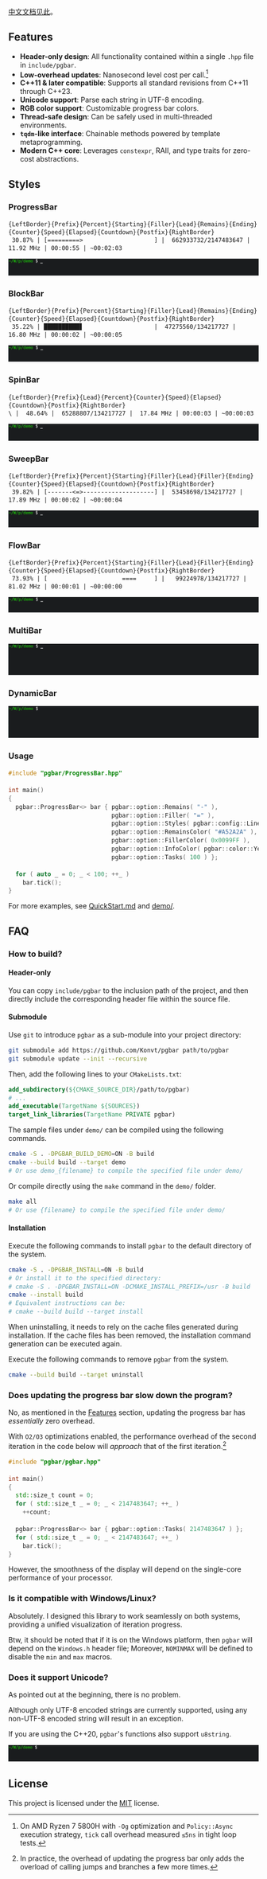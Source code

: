 [中文文档见此](docs/README_zh.md)。

## Features
- **Header-only design**: All functionality contained within a single `.hpp` file in `include/pgbar`.
- **Low-overhead updates**: Nanosecond level cost per call.[^1]
- **C++11 & later compatible**: Supports all standard revisions from C++11 through C++23.
- **Unicode support**: Parse each string in UTF-8 encoding.
- **RGB color support**: Customizable progress bar colors.
- **Thread-safe design**: Can be safely used in multi-threaded environments.
- **`tqdm`-like interface**: Chainable methods powered by template metaprogramming.
- **Modern C++ core**: Leverages `constexpr`, RAII, and type traits for zero-cost abstractions.

[^1]: On AMD Ryzen 7 5800H with `-Og` optimization and `Policy::Async` execution strategy, `tick` call overhead measured `≤5ns` in tight loop tests.

## Styles
### ProgressBar
```
{LeftBorder}{Prefix}{Percent}{Starting}{Filler}{Lead}{Remains}{Ending}{Counter}{Speed}{Elapsed}{Countdown}{Postfix}{RightBorder}
 30.87% | [=========>                    ] |  662933732/2147483647 |  11.92 MHz | 00:00:55 | ~00:02:03
```
![progressbar](images/progressbar.gif)

### BlockBar
```
{LeftBorder}{Prefix}{Percent}{Starting}{Filler}{Lead}{Remains}{Ending}{Counter}{Speed}{Elapsed}{Countdown}{Postfix}{RightBorder}
 35.22% | ██████████▋                    |  47275560/134217727 |  16.80 MHz | 00:00:02 | ~00:00:05
```
![BlockBar](images/blockbar.gif)

### SpinBar
```
{LeftBorder}{Prefix}{Lead}{Percent}{Counter}{Speed}{Elapsed}{Countdown}{Postfix}{RightBorder}
\ |  48.64% |  65288807/134217727 |  17.84 MHz | 00:00:03 | ~00:00:03
```
![spinbar](images/spinbar.gif)

### SweepBar
```
{LeftBorder}{Prefix}{Percent}{Starting}{Filler}{Lead}{Filler}{Ending}{Counter}{Speed}{Elapsed}{Countdown}{Postfix}{RightBorder}
 39.82% | [-------<=>--------------------] |  53458698/134217727 |  17.89 MHz | 00:00:02 | ~00:00:04
```
![sweepbar](images/sweepbar.gif)

### FlowBar
```
{LeftBorder}{Prefix}{Percent}{Starting}{Filler}{Lead}{Filler}{Ending}{Counter}{Speed}{Elapsed}{Countdown}{Postfix}{RightBorder}
 73.93% | [                     ====     ] |   99224978/134217727 |  81.02 MHz | 00:00:01 | ~00:00:00
```
![flowbar](images/flowbar.gif)

### MultiBar
![multibar](images/multibar.gif)

### DynamicBar
![dynamicbar](images/dynamicbar.gif)

### Usage
```cpp
#include "pgbar/ProgressBar.hpp"

int main()
{
  pgbar::ProgressBar<> bar { pgbar::option::Remains( "-" ),
                             pgbar::option::Filler( "=" ),
                             pgbar::option::Styles( pgbar::config::Line::Entire ),
                             pgbar::option::RemainsColor( "#A52A2A" ),
                             pgbar::option::FillerColor( 0x0099FF ),
                             pgbar::option::InfoColor( pgbar::color::Yellow ),
                             pgbar::option::Tasks( 100 ) };

  for ( auto _ = 0; _ < 100; ++_ )
    bar.tick();
}
```

For more examples, see [QuickStart.md](docs/QuickStart.md) and [demo/](demo/).

## FAQ
### How to build?
#### Header-only
You can copy `include/pgbar` to the inclusion path of the project, and then directly include the corresponding header file within the source file.
#### Submodule
Use `git` to introduce `pgbar` as a sub-module into your project directory:

```bash
git submodule add https://github.com/Konvt/pgbar path/to/pgbar
git submodule update --init --recursive
```

Then, add the following lines to your `CMakeLists.txt`:

```cmake
add_subdirectory(${CMAKE_SOURCE_DIR}/path/to/pgbar)
# ...
add_executable(TargetName ${SOURCES})
target_link_libraries(TargetName PRIVATE pgbar)
```

The sample files under `demo/` can be compiled using the following commands.

```bash
cmake -S . -DPGBAR_BUILD_DEMO=ON -B build
cmake --build build --target demo
# Or use demo_{filename} to compile the specified file under demo/
```

Or compile directly using the `make` command in the `demo/` folder.

```bash
make all
# Or use {filename} to compile the specified file under demo/
```
#### Installation
Execute the following commands to install `pgbar` to the default directory of the system.

```bash
cmake -S . -DPGBAR_INSTALL=ON -B build
# Or install it to the specified directory:
# cmake -S . -DPGBAR_INSTALL=ON -DCMAKE_INSTALL_PREFIX=/usr -B build
cmake --install build
# Equivalent instructions can be:
# cmake --build build --target install
```

When uninstalling, it needs to rely on the cache files generated during installation. If the cache files has been removed, the installation command generation can be executed again.

Execute the following commands to remove `pgbar` from the system.

```bash
cmake --build build --target uninstall
```

### Does updating the progress bar slow down the program?
No, as mentioned in the [Features](#features) section, updating the progress bar has *essentially* zero overhead.

With `O2/O3` optimizations enabled, the performance overhead of the second iteration in the code below will *approach* that of the first iteration.[^2]

[^2]: In practice, the overhead of updating the progress bar only adds the overload of calling jumps and branches a few more times.

```cpp
#include "pgbar/pgbar.hpp"

int main()
{
  std::size_t count = 0;
  for ( std::size_t _ = 0; _ < 2147483647; ++_ )
    ++count;

  pgbar::ProgressBar<> bar { pgbar::option::Tasks( 2147483647 ) };
  for ( std::size_t _ = 0; _ < 2147483647; ++_ )
    bar.tick();
}
```

However, the smoothness of the display will depend on the single-core performance of your processor.
### Is it compatible with Windows/Linux?
Absolutely. I designed this library to work seamlessly on both systems, providing a unified visualization of iteration progress.

Btw, it should be noted that if it is on the Windows platform, then `pgbar` will depend on the `Windows.h` header file; Moreover, `NOMINMAX` will be defined to disable the `min` and `max` macros.
### Does it support Unicode?
As pointed out at the beginning, there is no problem.

Although only UTF-8 encoded strings are currently supported, using any non-UTF-8 encoded string will result in an exception.

If you are using the C++20, `pgbar`'s functions also support `u8string`.

![unicode](images/unicode.gif)

## License
This project is licensed under the [MIT](LICENSE) license.

